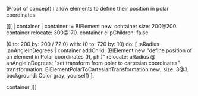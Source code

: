 (Proof of concept)
I allow elements to define their position in polar coordinates

[[[
| container |
container := BlElement new.
container size: 200@200.
container relocate: 300@170.
container clipChildren: false.

(0 to: 200 by: 200 / 72.0) with: (0 to: 720 by: 10)
	do: [ :aRadius :anAngleInDegrees |
		container addChild: (BlElement new
			"define position of an element in Polar coordinates (R, phi)"
			relocate: aRadius @ anAngleInDegrees;
			"set transform from polar to cartesian coordinates"
			transformation: BlElementPolarToCartesianTransformation new;
			size: 3@3;
			background: Color gray;
			yourself) ].

container
]]]